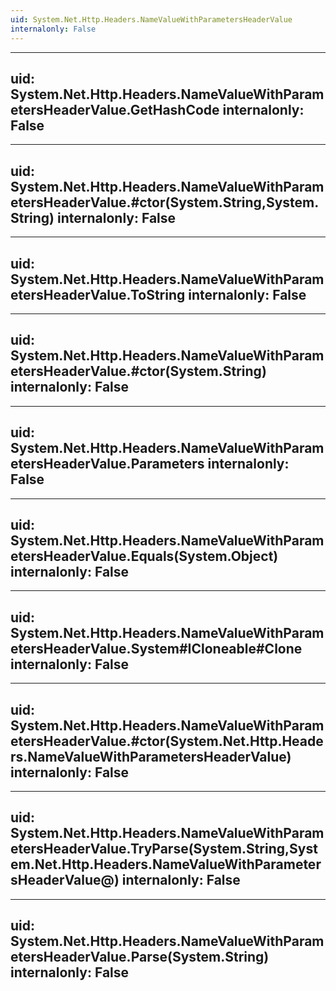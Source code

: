 ```yaml
---
uid: System.Net.Http.Headers.NameValueWithParametersHeaderValue
internalonly: False
---
```


---
uid: System.Net.Http.Headers.NameValueWithParametersHeaderValue.GetHashCode
internalonly: False
---

---
uid: System.Net.Http.Headers.NameValueWithParametersHeaderValue.#ctor(System.String,System.String)
internalonly: False
---

---
uid: System.Net.Http.Headers.NameValueWithParametersHeaderValue.ToString
internalonly: False
---

---
uid: System.Net.Http.Headers.NameValueWithParametersHeaderValue.#ctor(System.String)
internalonly: False
---

---
uid: System.Net.Http.Headers.NameValueWithParametersHeaderValue.Parameters
internalonly: False
---

---
uid: System.Net.Http.Headers.NameValueWithParametersHeaderValue.Equals(System.Object)
internalonly: False
---

---
uid: System.Net.Http.Headers.NameValueWithParametersHeaderValue.System#ICloneable#Clone
internalonly: False
---

---
uid: System.Net.Http.Headers.NameValueWithParametersHeaderValue.#ctor(System.Net.Http.Headers.NameValueWithParametersHeaderValue)
internalonly: False
---

---
uid: System.Net.Http.Headers.NameValueWithParametersHeaderValue.TryParse(System.String,System.Net.Http.Headers.NameValueWithParametersHeaderValue@)
internalonly: False
---

---
uid: System.Net.Http.Headers.NameValueWithParametersHeaderValue.Parse(System.String)
internalonly: False
---
